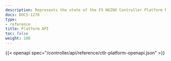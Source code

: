 ```yaml
---
description: Represents the state of the F5 NGINX Controller Platform REST API.
docs: DOCS-1278
type:
- reference
title: Platform API
toc: false
weight: 100
---
```



{{< openapi spec="/controller/api/reference/ctlr-platform-openapi.json" >}}
